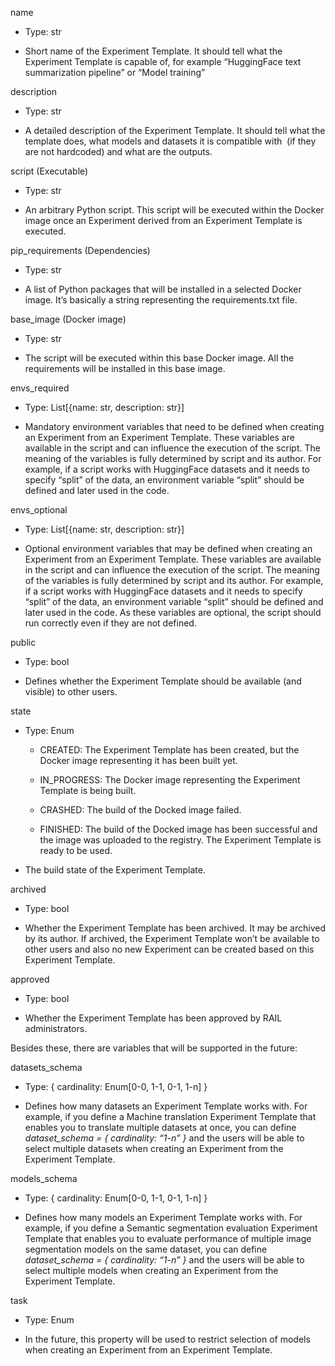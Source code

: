 name

- Type: str

- Short name of the Experiment Template. It should tell what the Experiment Template is capable of, for example “HuggingFace text summarization pipeline” or “Model training”

description

- Type: str

- A detailed description of the Experiment Template. It should tell what the template does, what models and datasets it is compatible with  (if they are not hardcoded) and what are the outputs.

script (Executable)

- Type: str

- An arbitrary Python script. This script will be executed within the Docker image once an Experiment derived from an Experiment Template is executed.

pip\_requirements (Dependencies)

- Type: str

- A list of Python packages that will be installed in a selected Docker image. It’s basically a string representing the requirements.txt file.

base\_image (Docker image)

- Type: str

- The script will be executed within this base Docker image. All the requirements will be installed in this base image.

envs\_required

- Type: List\[{name: str, description: str}]

- Mandatory environment variables that need to be defined when creating an Experiment from an Experiment Template. These variables are available in the script and can influence the execution of the script. The meaning of the variables is fully determined by script and its author. For example, if a script works with HuggingFace datasets and it needs to specify “split” of the data, an environment variable “split” should be defined and later used in the code.

envs\_optional

- Type: List\[{name: str, description: str}]

- Optional environment variables that may be defined when creating an Experiment from an Experiment Template. These variables are available in the script and can influence the execution of the script. The meaning of the variables is fully determined by script and its author. For example, if a script works with HuggingFace datasets and it needs to specify “split” of the data, an environment variable “split” should be defined and later used in the code. As these variables are optional, the script should run correctly even if they are not defined.

public

- Type: bool

- Defines whether the Experiment Template should be available (and visible) to other users.

state

- Type: Enum

  - CREATED: The Experiment Template has been created, but the Docker image representing it has been built yet.

  - IN\_PROGRESS: The Docker image representing the Experiment Template is being built.

  - CRASHED: The build of the Docked image failed.

  - FINISHED: The build of the Docked image has been successful and the image was uploaded to the registry. The Experiment Template is ready to be used.

- The build state of the Experiment Template.

archived

- Type: bool

- Whether the Experiment Template has been archived. It may be archived by its author. If archived, the Experiment Template won’t be available to other users and also no new Experiment can be created based on this Experiment Template.

approved

- Type: bool

- Whether the Experiment Template has been approved by RAIL administrators.

Besides these, there are variables that will be supported in the future:

datasets\_schema

- Type: { cardinality: Enum\[0-0, 1-1, 0-1, 1-n] }

- Defines how many datasets an Experiment Template works with. For example, if you define a Machine translation Experiment Template that enables you to translate multiple datasets at once, you can define _dataset\_schema = { cardinality: “1-n” }_ and the users will be able to select multiple datasets when creating an Experiment from the Experiment Template.

models\_schema

- Type: { cardinality: Enum\[0-0, 1-1, 0-1, 1-n] }

- Defines how many models an Experiment Template works with. For example, if you define a Semantic segmentation evaluation Experiment Template that enables you to evaluate performance of multiple image segmentation models on the same dataset, you can define _dataset\_schema = { cardinality: “1-n” }_ and the users will be able to select multiple models when creating an Experiment from the Experiment Template.

task

- Type: Enum

- In the future, this property will be used to restrict selection of models when creating an Experiment from an Experiment Template.
